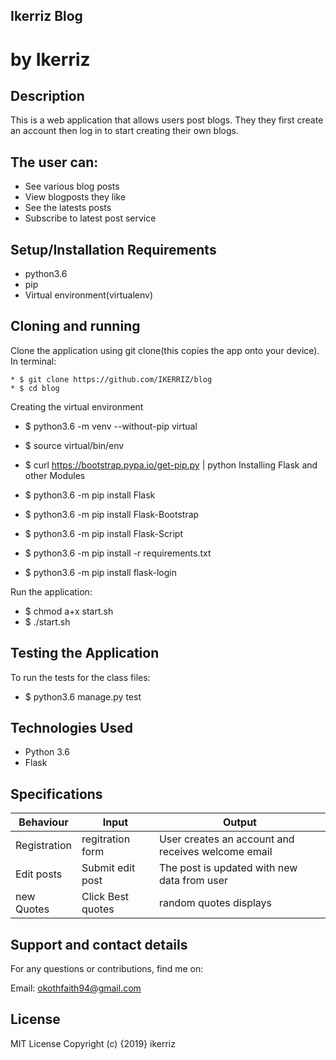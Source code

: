  ## Ikerriz Blog

 # by Ikerriz
## Description
This is a web application that allows users post blogs. They they first create an account then log in to start creating their own blogs.

## The user can:

* See various blog posts
* View blogposts they like
* See the latests posts
* Subscribe to latest post service

## Setup/Installation Requirements
* python3.6
* pip
* Virtual environment(virtualenv)
## Cloning and running
Clone the application using git clone(this copies the app onto your device). In terminal:

    * $ git clone https://github.com/IKERRIZ/blog
    * $ cd blog
Creating the virtual environment

   * $ python3.6 -m venv --without-pip virtual
   * $ source virtual/bin/env
   * $ curl https://bootstrap.pypa.io/get-pip.py | python
Installing Flask and other Modules

   * $ python3.6 -m pip install Flask
   * $ python3.6 -m pip install Flask-Bootstrap
   * $ python3.6 -m pip install Flask-Script
   * $ python3.6 -m pip install -r requirements.txt
   * $ python3.6 -m pip install flask-login

Run the application:

   * $ chmod a+x start.sh
   * $ ./start.sh
## Testing the Application
To run the tests for the class files:

   * $ python3.6 manage.py test

## Technologies Used
* Python 3.6
* Flask
##  Specifications
|Behaviour   |	 Input          |    Output            |
|----------|------------|------------------------------|
|Registration| regitration form	|User creates an account and receives welcome email|
|Edit posts|	Submit edit post|	The post is updated with new data from user|
|new Quotes	|Click Best quotes	| random quotes displays|

## Support and contact details
For any questions or contributions, find me on:

Email: okothfaith94@gmail.com

## License
MIT License Copyright (c) {2019} ikerriz